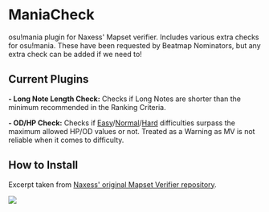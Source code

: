 # ManiaCheck
osu!mania plugin for Naxess' Mapset verifier. Includes various extra checks for osu!mania. These have been requested by Beatmap Nominators, but any extra check can be added if we need to!

## Current Plugins
**- Long Note Length Check:** Checks if Long Notes are shorter than the minimum recommended in the Ranking Criteria.

**- OD/HP Check:** Checks if [Easy](https://osu.ppy.sh/wiki/en/Ranking_Criteria/osu!mania#easy)/[Normal](https://osu.ppy.sh/wiki/en/Ranking_Criteria/osu!mania#normal)/[Hard](https://osu.ppy.sh/wiki/en/Ranking_Criteria/osu!mania#hard) difficulties surpass the maximum allowed HP/OD values or not. Treated as a Warning as MV is not reliable when it comes to difficulty.

## How to Install
Excerpt taken from [Naxess' original Mapset Verifier repository](https://github.com/Naxesss/MapsetVerifier).

![](https://cdn.discordapp.com/attachments/367053814122938368/974695123994701844/unknown.png)
